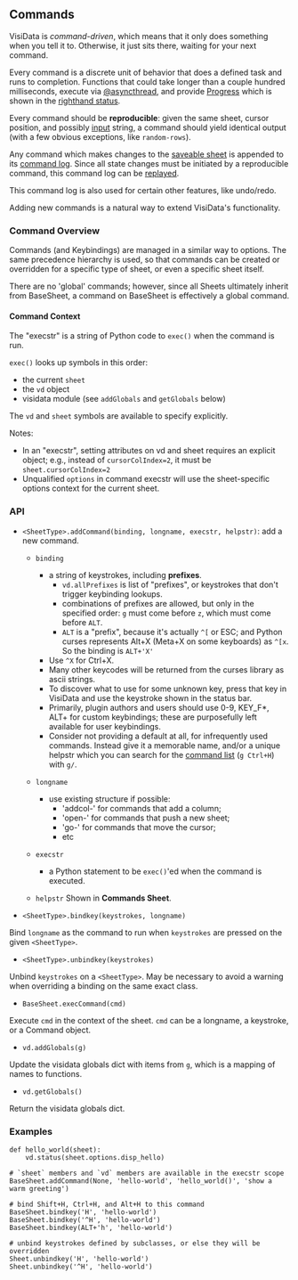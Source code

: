 
## Commands

VisiData is *command-driven*, which means that it only does something when you tell it to.
Otherwise, it just sits there, waiting for your next command.

Every command is a discrete unit of behavior that does a defined task and runs to completion.
Functions that could take longer than a couple hundred milliseconds, execute via [@asyncthread](), and provide [Progress]() which is shown in the [righthand status]().

Every command should be **reproducible**: given the same sheet, cursor position, and possibly [input]() string, a command should yield identical output (with a few obvious exceptions, like `random-rows`).

Any command which makes changes to the [saveable sheet]() is appended to its [command log]().
Since all state changes must be initiated by a reproducible command, this command log can be [replayed]().

This command log is also used for certain other features, like undo/redo.

Adding new commands is a natural way to extend VisiData's functionality.

### Command Overview

Commands (and Keybindings) are managed in a similar way to options.
The same precedence hierarchy is used, so that commands can be created or overridden for a specific type of sheet, or even a
specific sheet itself.

There are no 'global' commands; however, since all Sheets ultimately inherit from BaseSheet, a command on BaseSheet is effectively a global command.

#### Command Context

The "execstr" is a string of Python code to `exec()` when the command is run.

`exec()` looks up symbols in this order:

- the current `sheet`
- the `vd` object
- visidata module (see `addGlobals` and `getGlobals` below)

The `vd` and `sheet` symbols are available to specify explicitly.

Notes:

- In an "execstr", setting attributes on vd and sheet requires an explicit object; e.g., instead of `cursorColIndex=2`, it must be `sheet.cursorColIndex=2`
- Unqualified `options` in command execstr will use the sheet-specific options context for the current sheet.

### API

- `<SheetType>.addCommand(binding, longname, execstr, helpstr)`: add a new command.

  - `binding`
     - a string of keystrokes, including **prefixes**.
        - `vd.allPrefixes` is list of "prefixes", or keystrokes that don't trigger keybinding lookups.
        - combinations of prefixes are allowed, but only in the specified order: `g` must come before `z`, which must come before `ALT`.
        - `ALT` is a "prefix", because it's actually `^[` or ESC; and Python curses represents Alt+X (Meta+X on some keyboards) as `^[x`.  So the binding is `ALT+'X'`
     - Use `^X` for Ctrl+X.
     - Many other keycodes will be returned from the curses library as ascii strings.
     - To discover what to use for some unknown key, press that key in VisiData and use the keystroke shown in the status bar.
     - Primarily, plugin authors and users should use 0-9, KEY_F*, ALT+ for custom keybindings; these are purposefully left available for user keybindings.
     - Consider not providing a default at all, for infrequently used commands.  Instead give it a memorable name, and/or a unique helpstr which you can search for the [command list]() (`g Ctrl+H`) with `g/`.

  - `longname`
     - use existing structure if possible:
        - 'addcol-' for commands that add a column;
        - 'open-' for commands that push a new sheet;
        - 'go-' for commands that move the cursor;
        - etc

  - `execstr`
     - a Python statement to be `exec()`'ed when the command is executed.

  - `helpstr`
    Shown in **Commands Sheet**.

- `<SheetType>.bindkey(keystrokes, longname)`

Bind `longname` as the command to run when `keystrokes` are pressed on the given `<SheetType>`.

- `<SheetType>.unbindkey(keystrokes)`

Unbind `keystrokes` on a `<SheetType>`.
May be necessary to avoid a warning when overriding a binding on the same exact class.

- `BaseSheet.execCommand(cmd)`

Execute `cmd` in the context of the sheet.  `cmd` can be a longname, a keystroke, or a Command object.

- `vd.addGlobals(g)`

Update the visidata globals dict with items from `g`, which is a mapping of names to functions.

- `vd.getGlobals()`

Return the visidata globals dict.

### Examples

~~~
def hello_world(sheet):
    vd.status(sheet.options.disp_hello)

# `sheet` members and `vd` members are available in the execstr scope
BaseSheet.addCommand(None, 'hello-world', 'hello_world()', 'show a warm greeting')

# bind Shift+H, Ctrl+H, and Alt+H to this command
BaseSheet.bindkey('H', 'hello-world')
BaseSheet.bindkey('^H', 'hello-world')
BaseSheet.bindkey(ALT+'h', 'hello-world')

# unbind keystrokes defined by subclasses, or else they will be overridden
Sheet.unbindkey('H', 'hello-world')
Sheet.unbindkey('^H', 'hello-world')
~~~
